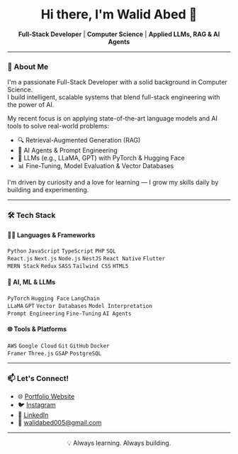 <h1 align="center">Hi there, I'm Walid Abed 👋</h1>

<p align="center">
  <strong>Full-Stack Developer</strong> | <strong>Computer Science</strong> | <strong>Applied LLMs, RAG & AI Agents</strong>
</p>

---

### 🚀 About Me

I'm a passionate Full-Stack Developer with a solid background in Computer Science.  
I build intelligent, scalable systems that blend full-stack engineering with the power of AI.

My recent focus is on applying state-of-the-art language models and AI tools to solve real-world problems:

- 🔍 Retrieval-Augmented Generation (RAG)
- 🤖 AI Agents & Prompt Engineering
- 🧠 LLMs (e.g., LLaMA, GPT) with PyTorch & Hugging Face
- 📊 Fine-Tuning, Model Evaluation & Vector Databases

I'm driven by curiosity and a love for learning — I grow my skills daily by building and experimenting.

---

### 🛠️ Tech Stack

#### 👨‍💻 Languages & Frameworks
`Python` `JavaScript` `TypeScript` `PHP` `SQL`  
`React.js` `Next.js` `Node.js` `NestJS` `React Native` `Flutter`  
`MERN Stack` `Redux` `SASS` `Tailwind CSS` `HTML5`

#### 🔬 AI, ML & LLMs
`PyTorch` `Hugging Face` `LangChain`  
`LLaMA` `GPT` `Vector Databases` `Model Interpretation`  
`Prompt Engineering` `Fine-Tuning` `AI Agents`

#### 🌐 Tools & Platforms
`AWS` `Google Cloud` `Git` `GitHub` `Docker`  
`Framer` `Three.js` `GSAP` `PostgreSQL`

---

### 📫 Let's Connect!

- 🌐 [Portfolio Website](https://walid-portfolio-two.vercel.app)
- 🐦 [Instagram](https://www.instagram.com/walidabed0/)
- 💼 [LinkedIn](https://linkedin.com/in/walidabed0)
- 📧 walidabed005@gmail.com

---

<p align="center">💡 Always learning. Always building.</p>
